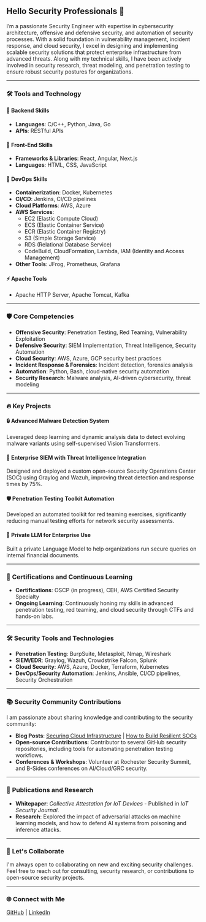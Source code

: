 ## Hello Security Professionals 👋

I’m a passionate Security Engineer with expertise in cybersecurity architecture, offensive and defensive security, and automation of security processes. With a solid foundation in vulnerability management, incident response, and cloud security, I excel in designing and implementing scalable security solutions that protect enterprise infrastructure from advanced threats. Along with my technical skills, I have been actively involved in security research, threat modeling, and penetration testing to ensure robust security postures for organizations.

---

### 🛠️ **Tools and Technology**

#### 🚀 **Backend Skills**
- **Languages**: C/C++, Python, Java, Go
- **APIs**: RESTful APIs

#### 🎨 **Front-End Skills**
- **Frameworks & Libraries**: React, Angular, Next.js
- **Languages**: HTML, CSS, JavaScript

#### 🔧 **DevOps Skills**
- **Containerization**: Docker, Kubernetes
- **CI/CD**: Jenkins, CI/CD pipelines
- **Cloud Platforms**: AWS, Azure
- **AWS Services**:
  - EC2 (Elastic Compute Cloud)
  - ECS (Elastic Container Service)
  - ECR (Elastic Container Registry)
  - S3 (Simple Storage Service)
  - RDS (Relational Database Service)
  - CodeBuild, CloudFormation, Lambda, IAM (Identity and Access Management)
- **Other Tools**: JFrog, Prometheus, Grafana

#### ⚡ **Apache Tools**
- Apache HTTP Server, Apache Tomcat, Kafka

---

### 🛡️ **Core Competencies**
- **Offensive Security**: Penetration Testing, Red Teaming, Vulnerability Exploitation
- **Defensive Security**: SIEM Implementation, Threat Intelligence, Security Automation
- **Cloud Security**: AWS, Azure, GCP security best practices
- **Incident Response & Forensics**: Incident detection, forensics analysis
- **Automation**: Python, Bash, cloud-native security automation
- **Security Research**: Malware analysis, AI-driven cybersecurity, threat modeling

---

### 🔥 **Key Projects**

#### 🔒 **Advanced Malware Detection System**
Leveraged deep learning and dynamic analysis data to detect evolving malware variants using self-supervised Vision Transformers.

#### 🔐 **Enterprise SIEM with Threat Intelligence Integration**
Designed and deployed a custom open-source Security Operations Center (SOC) using Graylog and Wazuh, improving threat detection and response times by 75%.

#### 🛡️ **Penetration Testing Toolkit Automation**
Developed an automated toolkit for red teaming exercises, significantly reducing manual testing efforts for network security assessments.

#### 🔧 **Private LLM for Enterprise Use**
Built a private Language Model to help organizations run secure queries on internal financial documents.

---

### 📜 **Certifications and Continuous Learning**
- **Certifications**: OSCP (in progress), CEH, AWS Certified Security Specialty
- **Ongoing Learning**: Continuously honing my skills in advanced penetration testing, red teaming, and cloud security through CTFs and hands-on labs.

---

### 🛠️ **Security Tools and Technologies**
- **Penetration Testing**: BurpSuite, Metasploit, Nmap, Wireshark
- **SIEM/EDR**: Graylog, Wazuh, Crowdstrike Falcon, Splunk
- **Cloud Security**: AWS, Azure, Docker, Terraform, Kubernetes
- **DevOps/Security Automation**: Jenkins, Ansible, CI/CD pipelines, Security Orchestration

---

### 📚 **Security Community Contributions**
I am passionate about sharing knowledge and contributing to the security community:
- **Blog Posts**: [Securing Cloud Infrastructure](#) | [How to Build Resilient SOCs](#)
- **Open-source Contributions**: Contributor to several GitHub security repositories, including tools for automating penetration testing workflows.
- **Conferences & Workshops**: Volunteer at Rochester Security Summit, and B-Sides conferences on AI/Cloud/GRC security.

---

### 📄 **Publications and Research**
- **Whitepaper**: *Collective Attestation for IoT Devices* - Published in *IoT Security Journal*.
- **Research**: Explored the impact of adversarial attacks on machine learning models, and how to defend AI systems from poisoning and inference attacks.

---

### 🤝 **Let's Collaborate**
I'm always open to collaborating on new and exciting security challenges. Feel free to reach out for consulting, security research, or contributions to open-source security projects.

---

### 🌐 **Connect with Me**
[GitHub](https://github.com/tanishqborse) | [LinkedIn](https://linkedin.com/in/tanishqborse)
